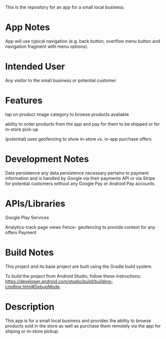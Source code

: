 This is the repository for an app for a small local business.

# App Notes

App will use typical navigation (e.g. back button, overflow menu button and navigation fragment with menu options).

# Intended User

Any visitor to the small business or potential customer

# Features

tap on product image category to browse products available

ability to order products from the app and pay for them to be shipped or for in-store pick-up

(potential) uses geofencing to show in-store vs. in-app purchase offers

# Development Notes

Data persistence any data persistence necessary pertains to payment information and is handled by Google via their payments API or via Stripe
for potential customers without any Google Pay or Android Pay accounts.

# APIs/Libraries

Google Play Services

Analytics-track page views
Fence- geofencing to provide context for any offers
Payment


# Build Notes

This project and its base project are built using the Gradle build system.

To build the project from Android Studio, follow these instructions: https://developer.android.com/studio/build/building-cmdline.html#DebugMode.

# Description

This app is for a small local business and provides the ability to browse products sold in the store as well as purchase them remotely via the app
for shiping or in-store pickup.


